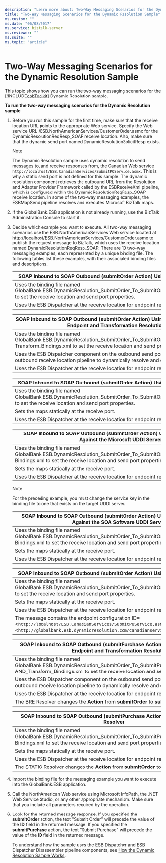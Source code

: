 ```yaml
---
description: "Learn more about: Two-Way Messaging Scenarios for the Dynamic Resolution Sample"
title: "Two-Way Messaging Scenarios for the Dynamic Resolution Sample"
ms.custom: ""
ms.date: "06/08/2017"
ms.service: biztalk-server
ms.reviewer: ""
ms.suite: ""
ms.topic: "article"
---
```

# Two-Way Messaging Scenarios for the Dynamic Resolution Sample
This topic shows how you can run the two-way messaging scenarios for the [!INCLUDE[esbToolkit](../includes/esbtoolkit-md.md)] Dynamic Resolution sample.  

 **To run the two-way messaging scenarios for the Dynamic Resolution sample**  

1. Before you run this sample for the first time, make sure that the receive location URL points to the appropriate Web service. Specify the Web service URL /ESB.NorthAmericanServices/CustomerOrder.asmx for the DynamicResolutionReqResp_SOAP receive location. Also, make sure that the dynamic send port named DynamicResolutionSolicitResp exists.  

   > [!NOTE]
   > The Dynamic Resolution sample uses dynamic resolution to send messages to, and receive responses from, the Canadian Web service `http://localhost/ESB.CanadianServices/SubmitPOService.asmx`. This is why a static send port is not defined for this sample. The dynamic resolution component retrieves the outbound URL from the Resolution and Adapter Provider Framework called by the ESBReceiveXml pipeline, which is configured within the DynamicResolutionReqResp_SOAP receive location. In some of the two-way messaging examples, the ESBMapSend pipeline resolves and executes Microsoft BizTalk maps.  

2. If the GlobalBank.ESB application is not already running, use the BizTalk Administration Console to start it.  

3. Decide which example you want to execute. All two-way messaging scenarios use the ESB.NorthAmericanServices Web service located at http://localhost/ESB.NorthAmericanServices/CustomerOrder.asmx to publish the request message to BizTalk, which uses the receive location named DynamicResolutionReqResp_SOAP. There are 10 two-way messaging examples, each represented by a unique binding file. The following tables list these examples, with their associated binding files and descriptions.  

   |SOAP Inbound to SOAP Outbound (submitOrder Action) Using the BRE Resolver|  
   |---------------------------------------------------------------------------------|  
   |Uses the binding file named GlobalBank.ESB.DynamicResolution_SubmitOrder_To_SubmitOrder_BRE_Bindings.xml to set the receive location and send port properties.|  
   |Uses the ESB Dispatcher at the receive location for endpoint resolution.|  

   |SOAP Inbound to SOAP Outbound (submitOrder Action) Using the BRE Resolver for Endpoint and Transformation Resolution|  
   |----------------------------------------------------------------------------------------------------------------------------|  
   |Uses the binding file named GlobalBank.ESB.DynamicResolution_SubmitOrder_To_SubmitOrder_BRE_Routing_AND_ Transform_Bindings.xml to set the receive location and send port properties.|  
   |Uses the ESB Dispatcher component on the outbound send port pipeline and the outbound receive location pipeline to dynamically resolve and execute the map.|  
   |Uses the ESB Dispatcher at the receive location for endpoint resolution.|  

   |SOAP Inbound to SOAP Outbound (submitOrder Action) Using the STATIC Resolver|  
   |------------------------------------------------------------------------------------|  
   |Uses the binding file named GlobalBank.ESB.DynamicResolution_SubmitOrder_To_SubmitOrder_STATIC_Bindings.xml to set the receive location and send port properties.|  
   |Sets the maps statically at the receive port.|  
   |Uses the ESB Dispatcher at the receive location for endpoint resolution.|  

   |SOAP Inbound to SOAP Outbound (submitOrder Action) Using the UDDI Resolver Against the Microsoft UDDI Server|  
   |--------------------------------------------------------------------------------------------------------------------|  
   |Uses the binding file named GlobalBank.ESB.DynamicResolution_SubmitOrder_To_SubmitOrder_UDDI_MSFTREGISTRY_ Bindings.xml to set the receive location and send port properties.|  
   |Sets the maps statically at the receive port.|  
   |Uses the ESB Dispatcher at the receive location for endpoint resolution.|  

   > [!NOTE]
   >  For the preceding example, you must change the service key in the binding file to one that exists on the target UDDI server.  

   |SOAP Inbound to SOAP Outbound (submitOrder Action) Using the UDDI Resolver Against the SOA Software UDDI Server|  
   |-----------------------------------------------------------------------------------------------------------------------|  
   |Uses the binding file named GlobalBank.ESB.DynamicResolution_SubmitOrder_To_SubmitOrder_UDDI_SOAREGISTRY_ Bindings.xml to set the receive location and send port properties.|  
   |Sets the maps statically at the receive port.|  
   |Uses the ESB Dispatcher at the receive location for endpoint resolution.|  

   |                                                            SOAP Inbound to SOAP Outbound (submitOrder Action) Using the XPATH Resolver                                                            |
   |---------------------------------------------------------------------------------------------------------------------------------------------------------------------------------------------------|
   |                 Uses the binding file named GlobalBank.ESB.DynamicResolution_SubmitOrder_To_SubmitOrder_XPATH_Bindings.xml to set the receive location and send port properties.                  |
   |                                                                           Sets the maps statically at the receive port.                                                                           |
   |                                                             Uses the ESB Dispatcher at the receive location for endpoint resolution.                                                              |
   | The message contains the endpoint configuration ID=<`http://localhost/ESB.CanadianServices/SubmitPOService.asmx`> and customerName=<`http://globalbank.esb.dynamicresolution.com/canadianservices/`>. |

   |SOAP Inbound to SOAP Outbound (submitPurchase Action) Using the BRE Resolver Endpoint and Transformation Resolution|  
   |---------------------------------------------------------------------------------------------------------------------------|  
   |Uses the binding file named GlobalBank.ESB.DynamicResolution_SubmitOrder_To_SubmitPurchaseOrder_BRE_Routing_ AND_Transform_Bindings.xml to set the receive location and send port properties.|  
   |Uses the ESB Dispatcher component on the outbound send port pipeline and the outbound receive location pipeline to dynamically resolve and execute the map.|  
   |Uses the ESB Dispatcher at the receive location for endpoint resolution.|  
   |The BRE Resolver changes the **Action** from **submitOrder** to **submitPurchase**.|  

   |                                              SOAP Inbound to SOAP Outbound (submitPurchase Action) Using the STATIC Resolver                                               |
   |----------------------------------------------------------------------------------------------------------------------------------------------------------------------------|
   | Uses the binding file named GlobalBank.ESB.DynamicResolution_SubmitOrder_To_SubmitPurchaseOrder_STATIC_ Bindings.xml to set the receive location and send port properties. |
   |                                                               Sets the maps statically at the receive port.                                                                |
   |                                                  Uses the ESB Dispatcher at the receive location for endpoint resolution.                                                  |
   |                                           The STATIC Resolver changes the **Action** from **submitOrder** to **submitPurchase**.                                           |


4. Import the binding file for the messaging example you want to execute into the GlobalBank.ESB application.  

5. Call the NorthAmerican Web service using Microsoft InfoPath, the .NET Web Service Studio, or any other appropriate mechanism. Make sure that you include all parameters required by the operation.  

6. Look for the returned message response. If you specified the **submitOrder** action, the text "Submit Order" will precede the value of the **ID** field in the returned message. If you specified the **submitPurchase** action, the text "Submit Purchase" will precede the value of the **ID** field in the returned message.  

   To understand how the sample uses the ESB Dispatcher and ESB Dispatcher Disassembler pipeline components, see [How the Dynamic Resolution Sample Works](../esb-toolkit/how-the-dynamic-resolution-sample-works.md).
